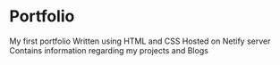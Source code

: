# Portfolio
 My first portfolio
 Written using HTML and CSS
 Hosted on Netify server
 Contains information regarding my projects and Blogs
